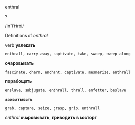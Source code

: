 enthral

?

/inˈTHrôl/

Definitions of _enthral_

verb
**увлекать**

    enthrall, carry away, captivate, take, sweep, sweep along
**очаровывать**

    fascinate, charm, enchant, captivate, mesmerize, enthrall
**порабощать**

    enslave, subjugate, enthrall, thrall, enfetter, beslave
**захватывать**

    grab, capture, seize, grasp, grip, enthrall

_enthral_
**очаровывать**, **приводить в восторг**